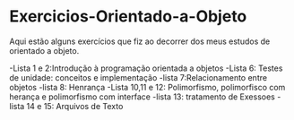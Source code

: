 # Exercicios-Orientado-a-Objeto
Aqui estão alguns exercícios que fiz ao decorrer dos meus estudos de orientado a objeto.

-Lista 1 e 2:Introdução à programação orientada a objetos
-Lista 6: Testes de unidade: conceitos e implementação
-lista 7:Relacionamento entre objetos
-lista 8: Henrança
-Lista 10,11 e 12: Polimorfismo, polimorfisco com herança e polimorfismo com interface
-lista 13: tratamento de Exessoes
-lista 14 e 15: Arquivos de Texto 
